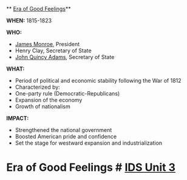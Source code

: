 ** [Era of Good Feelings](./../era-of-good-feelings/)**

**WHEN:** 1815-1823

**WHO:**

* [James Monroe](./../james-monroe/), President
* Henry Clay, Secretary of State
* [John Quincy Adams](./../john-quincy-adams/), Secretary of State

**WHAT:**

* Period of political and economic stability following the War of 1812
* Characterized by:
 * One-party rule (Democratic-Republicans)
 * Expansion of the economy
 * Growth of nationalism

**IMPACT:**

* Strengthened the national government
* Boosted American pride and confidence
* Set the stage for westward expansion and industrialization
# Era of Good Feelings # [IDS Unit 3](./../ids-unit-3/)
